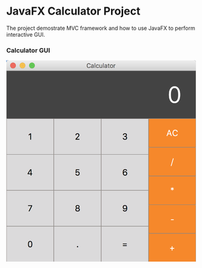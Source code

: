 <h1> JavaFX Calculator Project </h1>

The project demostrate MVC framework and how to use JavaFX to perform interactive GUI.


<h3> Calculator GUI </h3>

<img src="/Calculator_gui.png"  width="500" height="529" />
